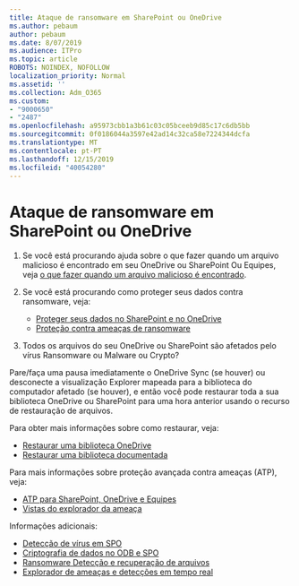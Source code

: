 ```yaml
---
title: Ataque de ransomware em SharePoint ou OneDrive
ms.author: pebaum
author: pebaum
ms.date: 8/07/2019
ms.audience: ITPro
ms.topic: article
ROBOTS: NOINDEX, NOFOLLOW
localization_priority: Normal
ms.assetid: ''
ms.collection: Adm_O365
ms.custom:
- "9000650"
- "2487"
ms.openlocfilehash: a95973cbb1a3b61c03c05bceeb9d85c17c6db5bb
ms.sourcegitcommit: 0f0186044a3597e42ad14c32ca58e7224344dcfa
ms.translationtype: MT
ms.contentlocale: pt-PT
ms.lasthandoff: 12/15/2019
ms.locfileid: "40054280"
---
```

# <a name="ransomware-attack-in-sharepoint-or-onedrive"></a>Ataque de ransomware em SharePoint ou OneDrive

1.  Se você está procurando ajuda sobre o que fazer quando um arquivo malicioso é encontrado em seu OneDrive ou SharePoint Ou Equipes, veja [o que fazer quando um arquivo malicioso é encontrado](https://support.office.com/en-ie/article/what-to-do-when-a-malicious-file-is-found-in-sharepoint-online-onedrive-or-microsoft-teams-01e902ad-a903-4e0f-b093-1e1ac0c37ad2).
2. Se você está procurando como proteger seus dados contra ransomware, veja:
    - [Proteger seus dados no SharePoint e no OneDrive](https://docs.microsoft.com/sharepoint/safeguarding-your-data) 
    - [Proteção contra ameaças de ransomware](https://docs.microsoft.com/windows/security/threat-protection/intelligence/ransomware-malware)    

3.  Todos os arquivos do seu OneDrive ou SharePoint são afetados pelo vírus Ransomware ou Malware ou Crypto? 

Pare/faça uma pausa imediatamente o OneDrive Sync (se houver) ou desconecte a visualização Explorer mapeada para a biblioteca do computador afetado (se houver), e então você pode restaurar toda a sua biblioteca OneDrive ou SharePoint para uma hora anterior usando o recurso de restauração de arquivos. 

Para obter mais informações sobre como restaurar, veja:

- [Restaurar uma biblioteca OneDrive](https://support.office.com/article/restore-your-onedrive-fa231298-759d-41cf-bcd0-25ac53eb8a150)
- [Restaurar uma biblioteca documentada](https://support.office.com/article/restore-a-document-library-317791c3-8bd0-4dfd-8254-3ca90883d39a)

Para mais informações sobre proteção avançada contra ameaças (ATP), veja:
- [ATP para SharePoint, OneDrive e Equipes](https://docs.microsoft.com/office365/securitycompliance/atp-for-spo-odb-and-teams)
- [Vistas do explorador da ameaça](https://docs.microsoft.com/office365/securitycompliance/threat-explorer-views)

Informações adicionais:

- [Detecção de vírus em SPO](https://docs.microsoft.com/office365/securitycompliance/virus-detection-in-spo)</br>
- [Criptografia de dados no ODB e SPO](https://docs.microsoft.com/office365/securitycompliance/data-encryption-in-odb-and-spo)</br>
- [Ransomware Detecção e recuperação de arquivos](https://support.office.com/article/Ransomware-detection-and-recovering-your-files-0d90ec50-6bfd-40f4-acc7-b8c12c73637f)</br>
- [Explorador de ameaças e detecções em tempo real](https://docs.microsoft.com/office365/securitycompliance/threat-explorer-views)